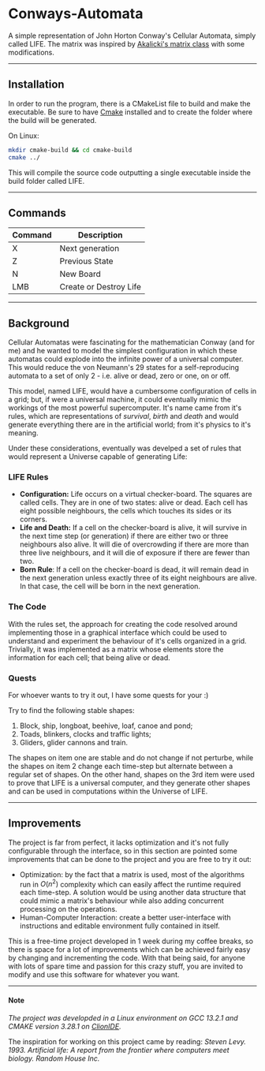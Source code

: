 # Conways-Automata

A simple representation of John Horton Conway's Cellular Automata, simply called LIFE. The matrix was inspired by [Akalicki's matrix class](https://github.com/akalicki/matrix.git) with some modifications.

---

## Installation

In order to run the program, there is a CMakeList file to build and make the executable. Be sure to have [Cmake](https://cmake.org/download/) installed and to create the folder where the build will be generated.

On Linux:
```sh
mkdir cmake-build && cd cmake-build
cmake ../
```

This will compile the source code outputting a single executable inside the build folder called LIFE.

---

## Commands

| Command | Description |
|---------|-------------|
| X       | Next generation |
| Z       | Previous State |
| N       | New Board |
| LMB     | Create or Destroy Life |

--- 

## Background

Cellular Automatas were fascinating for the mathematician Conway (and for me) and he wanted to model the simplest configuration in which these automatas could explode into the infinite power of a universal computer. This would reduce the von Neumann's 29 states for a self-reproducing automata to a set of only 2 - i.e. alive or dead, zero or one, on or off.

This model, named LIFE, would have a cumbersome configuration of cells in a grid; but, if were a universal machine, it could eventually mimic the workings of the most powerful supercomputer. It's name came from it's rules, which are representations of *survival*, *birth* and *death* and would generate everything there are in the artificial world; from it's physics to it's meaning. 

Under these considerations, eventually was develped a set of rules that would represent a Universe capable of generating Life:

### LIFE Rules

- **Configuration:** Life occurs on a virtual checker-board. The squares are called cells. They are in one of two states: alive or dead. Each cell has eight possible neighbours, the cells which touches its sides or its corners.
- **Life and Death:** If a cell on the checker-board is alive, it will survive in the next time step (or generation) if there are either two or three neighbours also alive. It will die of overcrowding if there are more than three live neighbours, and it will die of exposure if there are fewer than two.
- **Born Rule**: If a cell on the checker-board is dead, it will remain dead in the next generation unless exactly three of its eight neighbours are alive. In that case, the cell will be born in the next generation.

### The Code

With the rules set, the approach for creating the code resolved around implementing those in a graphical interface which could be used to understand and experiment the behaviour of it's cells organized in a grid. Trivially, it was implemented as a matrix whose elements store the information for each cell; that being alive or dead.

### Quests

For whoever wants to try it out, I have some quests for your :)

Try to find the following stable shapes:

1. Block, ship, longboat, beehive, loaf, canoe and pond;
2. Toads, blinkers, clocks and traffic lights;
3. Gliders, glider cannons and train.

The shapes on item one are stable and do not change if not perturbe, while the shapes on item 2 change each time-step but alternate between a regular set of shapes. On the other hand, shapes on the 3rd item were used to prove that LIFE is a universal computer, and they generate other shapes and can be used in computations within the Universe of LIFE.

---

## Improvements

The project is far from perfect, it lacks optimization and it's not fully configurable through the interface, so in this section are pointed some improvements that can be done to the project and you are free to try it out:

- Optimization: by the fact that a matrix is used, most of the algorithms run in $O(n^2)$ complexity which can easily affect the runtime required each time-step. A solution would be using another data structure that could mimic a matrix's behaviour while also adding concurrent processing on the operations.
- Human-Computer Interaction: create a better user-interface with instructions and editable environment fully contained in itself.

This is a free-time project developed in 1 week during my coffee breaks, so there is space for a lot of improvements which can be achieved fairly easy by changing and incrementing the code. With that being said, for anyone with lots of spare time and passion for this crazy stuff, you are invited to modify and use this software for whatever you want. 

---

#### Note

*The project was developded in a Linux environment on GCC 13.2.1 and CMAKE version 3.28.1 on [ClionIDE](https://www.jetbrains.com/clion/).*

The inspiration for working on this project came by reading:
*Steven Levy. 1993. Artificial life: A report from the frontier where computers meet biology. Random House Inc.*
